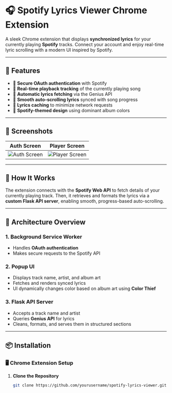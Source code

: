 # 🎧 Spotify Lyrics Viewer Chrome Extension

A sleek Chrome extension that displays **synchronized lyrics** for your currently playing **Spotify** tracks. Connect your account and enjoy real-time lyric scrolling with a modern UI inspired by Spotify.

---

## 🚀 Features

- 🔐 **Secure OAuth authentication** with Spotify  
- 🎵 **Real-time playback tracking** of the currently playing song  
- 📝 **Automatic lyrics fetching** via the Genius API  
- 🔄 **Smooth auto-scrolling lyrics** synced with song progress  
- 💾 **Lyrics caching** to minimize network requests  
- 🎨 **Spotify-themed design** using dominant album colors  

---

## 📸 Screenshots

| Auth Screen | Player Screen |
|-------------|---------------|
| ![Auth Screen](screenshots/auth-screen.png) | ![Player Screen](screenshots/player-screen.png) |

---

## 🧠 How It Works

The extension connects with the **Spotify Web API** to fetch details of your currently playing track. Then, it retrieves and formats the lyrics via a **custom Flask API server**, enabling smooth, progress-based auto-scrolling.

---

## 🧱 Architecture Overview

### 1. Background Service Worker

- Handles **OAuth authentication**
- Makes secure requests to the Spotify API

### 2. Popup UI

- Displays track name, artist, and album art
- Fetches and renders synced lyrics
- UI dynamically changes color based on album art using **Color Thief**

### 3. Flask API Server

- Accepts a track name and artist
- Queries **Genius API** for lyrics
- Cleans, formats, and serves them in structured sections

---

## 📦 Installation

### 🖥️ Chrome Extension Setup

1. **Clone the Repository**
   ```bash
   git clone https://github.com/yourusername/spotify-lyrics-viewer.git
